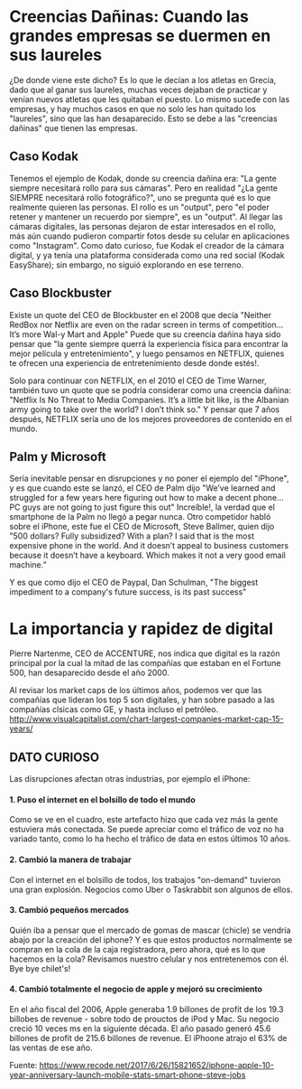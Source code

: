 # Creencias Dañinas: Cuando las grandes empresas se duermen en sus laureles

¿De donde viene este dicho?
Es lo que le decían a los atletas en Grecia, dado que al ganar sus laureles, muchas veces dejaban de practicar y venían nuevos atletas que les quitaban el puesto. Lo mismo sucede con las empresas, y hay muchos casos en que no solo les han quitado los "laureles", sino que las han desaparecido. Esto se debe a las "creencias dañinas" que tienen las empresas.

## Caso Kodak
Tenemos el ejemplo de Kodak, donde su creencia dañina era: "La gente siempre necesitará rollo para sus cámaras". Pero en realidad "¿La gente SIEMPRE necesitará rollo fotográfico?", uno se pregunta qué es lo que realmente quieren las personas. El rollo es un "output", pero "el poder retener y mantener un recuerdo por siempre", es un "output". 
Al llegar las cámaras digitales, las personas dejaron de estar interesados en el rollo, más aún cuando pudieron compartir fotos desde su celular en aplicaciones como "Instagram". Como dato curioso, fue Kodak el creador de la cámara digital, y ya tenía una plataforma considerada como una red social (Kodak EasyShare); sin embargo, no siguió explorando en ese terreno.

## Caso Blockbuster
Existe un quote del CEO de Blockbuster en el 2008 que decía "Neither RedBox nor Netflix are even on the radar screen in terms of competition… It’s more Wal-y Mart and Apple"
Puede que su creencia dañina haya sido pensar que "la gente siempre querrá la experiencia física para encontrar la mejor película y entretenimiento", y luego pensamos en NETFLIX, quienes te ofrecen una experiencia de entretenimiento desde donde estés!.

Solo para continuar con NETFLIX, en el 2010 el CEO de Time Warner, también tuvo un quote que se podría considerar como una creencia dañina: "Netflix Is No Threat to Media Companies. It’s a little bit like, is the Albanian army going to take over the world? I don’t think so." Y pensar que 7 años después, NETFLIX sería uno de los mejores proveedores de contenido en el mundo. 

## Palm y Microsoft
Sería inevitable pensar en disrupciones y no poner el ejemplo del "iPhone", y es que cuando este se lanzó, el CEO de Palm dijo "We’ve learned and struggled for a few years here figuring out how to make a decent phone… PC guys are not going to just figure this out"
Increíble!, la verdad que el smartphone de la Palm no llegó a pegar nunca.
Otro competidor habló sobre el iPhone, este fue el CEO de Microsoft, Steve Ballmer, quien dijo "500 dollars? Fully subsidized? With a plan? I said that is the most expensive phone in the world. And it doesn’t appeal to business customers because it doesn’t have a keyboard. Which makes it not a very good email machine.”

Y es que como dijo el CEO de Paypal, Dan Schulman, "The biggest impediment to a company's future success, is its past success"


# La importancia y rapidez de digital
Pierre Nartenme, CEO de ACCENTURE, nos indica que digital es la razón principal por la cual la mitad de las compañías que estaban en el Fortune 500, han desaparecido desde el año 2000.

Al revisar los market caps de los últimos años, podemos ver que las compañías que lideran los top 5 son digitales, y han sobre pasado a las compañías clsicas como GE, y hasta incluso el petróleo.
http://www.visualcapitalist.com/chart-largest-companies-market-cap-15-years/

## DATO CURIOSO
Las disrupciones afectan otras industrias, por ejemplo el iPhone:
#### 1. Puso el internet en el bolsillo de todo el mundo
Como se ve en el cuadro, este artefacto hizo que cada vez más la gente estuviera más conectada. Se puede apreciar como el tráfico de voz no ha variado tanto, como lo ha hecho el tráfico de data en estos últimos 10 años.

#### 2. Cambió la manera de trabajar
Con el internet en el bolsillo de todos, los trabajos "on-demand" tuvieron una gran explosión. Negocios como Uber o Taskrabbit son algunos de ellos.

#### 3. Cambió pequeños mercados
Quién iba a pensar que el mercado de gomas de mascar (chicle) se vendría abajo por la creación del iphone? Y es que estos productos normalmente se compran en la cola de la caja registradora, pero ahora, qué es lo que hacemos en la cola? Revisamos nuestro celular y nos entretenemos con él. Bye bye chilet's!

#### 4. Cambió totalmente el negocio de apple y mejoró su crecimiento
En el año fiscal del 2006, Apple generaba 1.9 billones de profit de los 19.3 billobes de revenue - sobre todo de prouctos de iPod y Mac. Su negocio creció 10 veces ms en la siguiente década. El año pasado generó 45.6 billones de profit de 215.6 billones de revenue. El iPhoone atrajo el 63% de las ventas de ese año.

Fuente: https://www.recode.net/2017/6/26/15821652/iphone-apple-10-year-anniversary-launch-mobile-stats-smart-phone-steve-jobs






